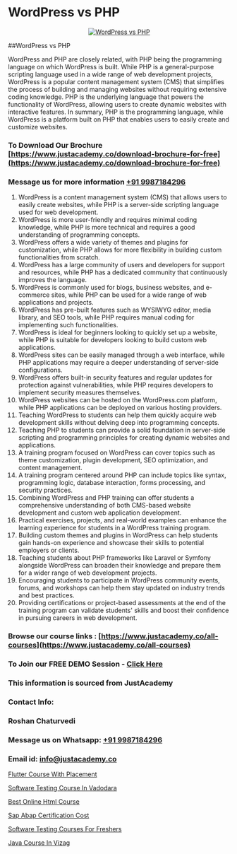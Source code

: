 # WordPress vs PHP

<p align="center">
  <a href="https://justacademy.co/course-detail/php-training">
    <img src="https://justacademy.co/storage2/course_image/1676637155_course_image.webp" alt="WordPress vs PHP">
  </a>
</p>
##WordPress vs PHP

WordPress and PHP are closely related, with PHP being the programming language on which WordPress is built. While PHP is a general-purpose scripting language used in a wide range of web development projects, WordPress is a popular content management system (CMS) that simplifies the process of building and managing websites without requiring extensive coding knowledge. PHP is the underlying language that powers the functionality of WordPress, allowing users to create dynamic websites with interactive features. In summary, PHP is the programming language, while WordPress is a platform built on PHP that enables users to easily create and customize websites.
### To Download Our Brochure [https://www.justacademy.co/download-brochure-for-free](https://www.justacademy.co/download-brochure-for-free)
### Message us for more information [+91 9987184296](https://api.whatsapp.com/send?phone=919987184296)
1) WordPress is a content management system (CMS) that allows users to easily create websites, while PHP is a server-side scripting language used for web development.
2) WordPress is more user-friendly and requires minimal coding knowledge, while PHP is more technical and requires a good understanding of programming concepts.
3) WordPress offers a wide variety of themes and plugins for customization, while PHP allows for more flexibility in building custom functionalities from scratch.
4) WordPress has a large community of users and developers for support and resources, while PHP has a dedicated community that continuously improves the language.
5) WordPress is commonly used for blogs, business websites, and e-commerce sites, while PHP can be used for a wide range of web applications and projects.
6) WordPress has pre-built features such as WYSIWYG editor, media library, and SEO tools, while PHP requires manual coding for implementing such functionalities.
7) WordPress is ideal for beginners looking to quickly set up a website, while PHP is suitable for developers looking to build custom web applications.
8) WordPress sites can be easily managed through a web interface, while PHP applications may require a deeper understanding of server-side configurations.
9) WordPress offers built-in security features and regular updates for protection against vulnerabilities, while PHP requires developers to implement security measures themselves.
10) WordPress websites can be hosted on the WordPress.com platform, while PHP applications can be deployed on various hosting providers.
11) Teaching WordPress to students can help them quickly acquire web development skills without delving deep into programming concepts.
12) Teaching PHP to students can provide a solid foundation in server-side scripting and programming principles for creating dynamic websites and applications.
13) A training program focused on WordPress can cover topics such as theme customization, plugin development, SEO optimization, and content management.
14) A training program centered around PHP can include topics like syntax, programming logic, database interaction, forms processing, and security practices.
15) Combining WordPress and PHP training can offer students a comprehensive understanding of both CMS-based website development and custom web application development.
16) Practical exercises, projects, and real-world examples can enhance the learning experience for students in a WordPress training program.
17) Building custom themes and plugins in WordPress can help students gain hands-on experience and showcase their skills to potential employers or clients.
18) Teaching students about PHP frameworks like Laravel or Symfony alongside WordPress can broaden their knowledge and prepare them for a wider range of web development projects.
19) Encouraging students to participate in WordPress community events, forums, and workshops can help them stay updated on industry trends and best practices.
20) Providing certifications or project-based assessments at the end of the training program can validate students' skills and boost their confidence in pursuing careers in web development.

### Browse our course links : [https://www.justacademy.co/all-courses](https://www.justacademy.co/all-courses) 
### To Join our FREE DEMO Session - [Click Here](https://www.justacademy.co/register-for-course-demo)


### This information is sourced from JustAcademy
### Contact Info:
### Roshan Chaturvedi
### Message us on Whatsapp: [+91 9987184296](https://api.whatsapp.com/send?phone=919987184296)
### Email id: [info@justacademy.co](mailto:info@justacademy.co)
                
[Flutter Course With Placement](https://www.linkedin.com/pulse/flutter-course-placement-justacademy-mumbai-a4hyc/)

[Software Testing Course In Vadodara](https://www.linkedin.com/pulse/software-testing-course-vadodara-justacademy-cupertino-7zdyc?trackingId=z6CaBN%2FyaCJ93d2%2FgdXJWA%3D%3D&lipi=urn%3Ali%3Apage%3Aorganization_admin_admin_feed_index%3Babd448d8-1be1-4398-bb48-8047ae43b925)

[Best Online Html Course](https://medium.com/@akanshapatil/best-online-html-course-6a848d4bbe60)

[Sap Abap Certification Cost](https://medium.com/@kamblerajas684/sap-abap-certification-cost-061ffc7d1f96)

[Software Testing Courses For Freshers](https://justacademyin.github.io/justacademy/software-testing-courses-for-freshers)

[Java Course In Vizag](https://justacademyin.github.io/justacademy/java-course-in-vizag)

